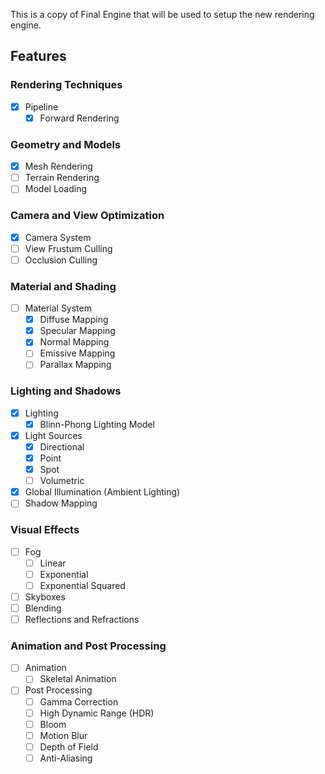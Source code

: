 This is a copy of Final Engine that will be used to setup the new rendering engine.

## Features

### Rendering Techniques

- [x] Pipeline
  - [x] Forward Rendering

### Geometry and Models

- [x] Mesh Rendering
- [ ] Terrain Rendering
- [ ] Model Loading

### Camera and View Optimization

- [x] Camera System
- [ ] View Frustum Culling
- [ ] Occlusion Culling

### Material and Shading

- [ ] Material System
  - [x] Diffuse Mapping
  - [x] Specular Mapping
  - [x] Normal Mapping
  - [ ] Emissive Mapping
  - [ ] Parallax Mapping

### Lighting and Shadows

- [x] Lighting
  - [x] Blinn-Phong Lighting Model
- [x] Light Sources
  - [x] Directional
  - [x] Point
  - [x] Spot
  - [ ] Volumetric
- [x] Global Illumination (Ambient Lighting)
- [ ] Shadow Mapping

### Visual Effects

- [ ] Fog
    - [ ] Linear
    - [ ] Exponential
    - [ ] Exponential Squared
- [ ] Skyboxes
- [ ] Blending
- [ ] Reflections and Refractions

### Animation and Post Processing

- [ ] Animation
  - [ ] Skeletal Animation
- [ ] Post Processing
  - [ ] Gamma Correction
  - [ ] High Dynamic Range (HDR)
  - [ ] Bloom
  - [ ] Motion Blur
  - [ ] Depth of Field
  - [ ] Anti-Aliasing

